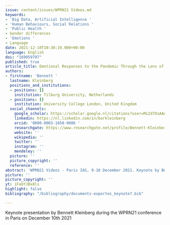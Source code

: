 ```yaml
---
issue: content/issues/WPRN21 Videos.md
keywords:
- 'Big Data, Artificial Intelligence '
- 'Human Behaviours, Social Relations '
- 'Public Health '
- Gender differences
- 'Emotions '
- Language
date: 2021-12-10T10:30:19.000+00:00
language: English
doi: "169059797"
published: true
article_title: Emotional Responses to the Pandemic Through the Lens of Text Data
authors:
- firstname: 'Bennett '
  lastname: Kleinberg
  positions_and_institutions:
  - positions: []
    institution: Tilburg University, Netherlands
  - positions: []
    institution: University College London, United Kingdom
  social_channels:
    google_scholar: https://scholar.google.nl/citations?user=Ms2d7OsAAAAJ&hl=en
    linkedin: https://nl.linkedin.com/in/barkleinberg
    orcid: '0000-0003-1658-9086 '
    researchgate: https://www.researchgate.net/profile/Bennett-Kleinberg
    website: ''
    wikipedia: ''
    twitter: ''
    instagram: ''
    mendeley: ''
  picture: ''
  picture_copyright: ''
  reference: ''
abstract: 'WPRN21 Videos - Paris IAS, 9-10 December 2021. Keynote by Bennett Kleinberg '
picture: ''
picture_copyright: ''
yt: iFabYJBx8ls
highlight: false
bibliography: "/bibliography/documents-exportes_keynote7.bib"

---
```


Keynote presentation by Bennett Kleinberg during the WPRN21 conference in Paris on December 10th 2021

<Youtube yt="iFabYJBx8ls" caption ="Bennett Kleinberg: Emotional responses to the pandemic through the lens of text data"></Youtube>